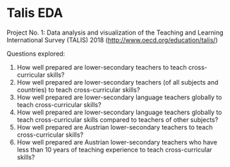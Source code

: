 # Talis EDA
Project No. 1: Data analysis and visualization of the Teaching and Learning International Survey (TALIS) 2018 
(http://www.oecd.org/education/talis/)

Questions explored: 
1. How well prepared are lower-secondary teachers to teach cross-curricular skills?
2. How well prepared are lower-secondary teachers (of all subjects and countries) to teach cross-curricular skills?
3. How well prepared are lower-secondary language teachers globally to teach cross-curricular skills?
4. How well prepared are lower-secondary language teachers globally to teach cross-curricular skills compared to teachers of other subjects?
5. How well prepared are Austrian lower-secondary teachers to teach cross-curricular skills?
6. How well prepared are Austrian lower-secondary teachers who have less than 10 years of teaching experience to teach cross-curricular skills?
 

